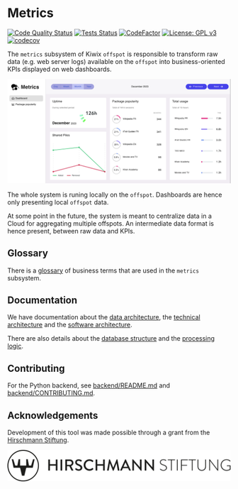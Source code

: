 Metrics
=======

[![Code Quality Status](https://github.com/offspot/metrics/workflows/QA/badge.svg?query=branch%3Amain)](https://github.com/offspot/metrics/actions/workflows/QA.yml?query=branch%3Amain)
[![Tests Status](https://github.com/offspot/metrics/workflows/Tests/badge.svg?query=branch%3Amain)](https://github.com/offspot/metrics/actions/workflows/Tests.yml?query=branch%3Amain)
[![CodeFactor](https://www.codefactor.io/repository/github/offspot/metrics/badge)](https://www.codefactor.io/repository/github/offspot/metrics)
[![License: GPL v3](https://img.shields.io/badge/License-GPLv3-blue.svg)](https://www.gnu.org/licenses/gpl-3.0)
[![codecov](https://codecov.io/gh/offspot/metrics/branch/main/graph/badge.svg)](https://codecov.io/gh/offspot/metrics)

The `metrics` subsystem of Kiwix `offspot` is responsible to transform raw data (e.g. web server logs) available on the `offspot` into business-oriented KPIs displayed on web dashboards.

![Home dashboard](docs\images\home_dashboard.png)

The whole system is runing locally on the `offspot`. Dashboards are hence only presenting local `offspot` data.

At some point in the future, the system is meant to centralize data in a Cloud for aggregating multiple offspots. An intermediate data format is hence present, between raw data and KPIs.

## Glossary

There is a [glossary](docs\glossary.md) of business terms that are used in the `metrics` subsystem.

## Documentation

We have documentation about the [data architecture](docs\architecture_data.md), the [technical architecture](docs\architecture_technical.md) and the [software architecture](docs\architecture_software.md).

There are also details about the [database structure](docs\database.md) and the [processing logic](docs\processing.md).

## Contributing

For the Python backend, see [backend/README.md](backend/README.md) and [backend/CONTRIBUTING.md](backend/CONTRIBUTING.md).

## Acknowledgements 

Development of this tool was made possible through a grant from the [Hirschmann Stiftung](https://www.hirschmann-stiftung.ch/).

![Hirschmann Stiftung Logo](docs\images\logo_hirschmann_stiftung.jpg)